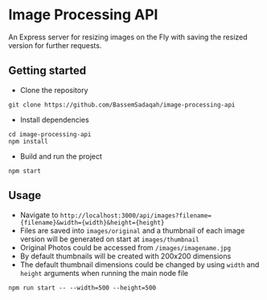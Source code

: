 # Image Processing API
An Express server for resizing images on the Fly with saving the resized version for further requests.


## Getting started
- Clone the repository
```
git clone https://github.com/BassemSadaqah/image-processing-api
```
- Install dependencies
```
cd image-processing-api
npm install
```
- Build and run the project
```
npm start
```


## Usage
* Navigate to `http://localhost:3000/api/images?filename={filename}&width={width}&height={height}`
* Files are saved into `images/original` and a thumbnail of each image version will be generated on start at `images/thumbnail`
* Original Photos could be accessed from `/images/imagename.jpg`
* By default thumbnails will be created with 200x200 dimensions
* The default thumbnail dimensions could be changed by using `width` and `height` arguments when running the main node file
```
npm run start -- --width=500 --height=500
```
